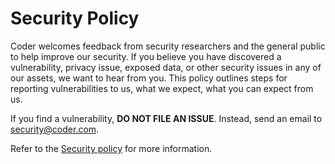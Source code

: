 # Security Policy

Coder welcomes feedback from security researchers and the general public to help improve our security.
If you believe you have discovered a vulnerability, privacy issue, exposed data, or other security issues
in any of our assets, we want to hear from you.
This policy outlines steps for reporting vulnerabilities to us, what we expect, what you can expect from us.

If you find a vulnerability, **DO NOT FILE AN ISSUE**.
Instead, send an email to
<security@coder.com>.

Refer to the [Security policy](https://coder.com/security/policy) for more information.
